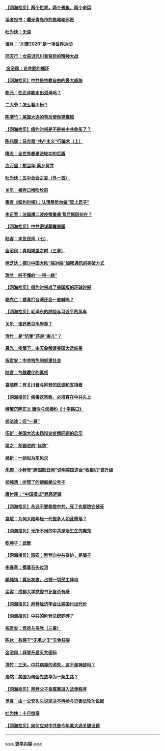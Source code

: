 #### [【网海拾贝】两个世界，两个景象，两个命运](../pages/nsc993/n12521419.md?t=11032251) 
#### [读者投书：曝光青岛市的黑暗和邪恶](../pages/nsc993/n12520988.md?t=11032251) 
#### [吐为快：无语](../pages/nsc993/n12518588.md?t=11032251) 
#### [佳月：“川普2020”是一场世界运动](../pages/nsc993/n12518581.md?t=11032251) 
#### [邢天行：女巫诅咒川普背后的精神大战](../pages/nsc993/n12517257.md?t=11032251) 
#### [ 金浴凤：论共匪的循环](../pages/nsc993/n12517133.md?t=11032251) 
#### [【网海拾贝】中共是宗教自由的最大威胁](../pages/nsc993/n12516879.md?t=11032251) 
#### [乾元：任正非能走出沼泽吗？](../pages/nsc993/n12515831.md?t=11032251) 
#### [二大爷：怎么看川粉？](../pages/nsc993/n12515820.md?t=11032251) 
#### [陈清竹：美国大选的背后使你更震惊](../pages/nsc993/n12515589.md?t=11032251) 
#### [【网海拾贝】纽约时报是不是被中共收买了？](../pages/nsc993/n12515122.md?t=11032251) 
#### [陈伟霆：马克思“共产主义”行骗术（上）](../pages/nsc993/n12510217.md?t=11032251) 
#### [隋志：全世界都是法轮功的后盾](../pages/nsc993/n12510636.md?t=11032251) 
#### [连万里：想当年‧离乡背井](../pages/nsc993/n12510623.md?t=11032251) 
#### [吐为快：五中全会之妄（外一首）](../pages/nsc993/n12510470.md?t=11032251) 
#### [关乐：裸奔口哨吹坟前](../pages/nsc993/n12510403.md?t=11032251) 
#### [寄言《纽约时报》：认清局势勿做“梁上君子”](../pages/nsc993/n12510042.md?t=11032251) 
#### [李正宽：法国遭二波疫情重袭 背后原因何在？](../pages/nsc993/n12509971.md?t=11032251) 
#### [【网海拾贝】中共密谋颠覆美国](../pages/nsc993/n12509816.md?t=11032251) 
#### [陆客：末世民风（七）](../pages/nsc993/n12507822.md?t=11032251) 
#### [金浴凤：真相揭盖之时（三章）](../pages/nsc993/n12507804.md?t=11032251) 
#### [徐芝达：探讨中国大陆“端对端”加密通讯的突破方式](../pages/nsc993/n12507682.md?t=11032251) 
#### [玲兰：听不懂的“一带一路”](../pages/nsc993/n12507669.md?t=11032251) 
#### [【网海拾贝】纽约时报成了美国版的环球时报](../pages/nsc993/n12507053.md?t=11032251) 
#### [骆克仁：要真打台湾还会一直喊吗？](../pages/nsc993/n12506843.md?t=11032251) 
#### [【网海拾贝】毛泽东的肿脸与习近平的风车](../pages/nsc993/n12504537.md?t=11032251) 
#### [关乐：谁还愿见毛岸英？](../pages/nsc993/n12503866.md?t=11032251) 
#### [清竹：是“坑爹”还是“害儿”？](../pages/nsc993/n12503034.md?t=11032251) 
#### [晨光：疫情下，由天象解读美国大选结果](../pages/nsc993/n12502536.md?t=11032251) 
#### [祝君安：中共特色的奴隶社会](../pages/nsc993/n12501529.md?t=11032251) 
#### [陆言：气候暖化的真相](../pages/nsc993/n12501183.md?t=11032251) 
#### [袁晓辉：有关川普与拜登的民调和支持者](../pages/nsc993/n12500433.md?t=11032251) 
#### [【网海拾贝】病毒这笔账，必须算在中共头上](../pages/nsc993/n12500320.md?t=11032251) 
#### [唤醒沉睡正义 唐浩与您相约《十字路口》](../pages/nsc993/n12497980.md?t=11032251) 
#### [郑法途：叹“一尊”](../pages/nsc993/n12498837.md?t=11032251) 
#### [伍新：美国大选末场辩论疫情问题的启示](../pages/nsc993/n12498829.md?t=11032251) 
#### [梁之：胡锡进的“优势”](../pages/nsc993/n12498780.md?t=11032251) 
#### [吴新：一剑似为东风欠](../pages/nsc993/n12498772.md?t=11032251) 
#### [朱颜：小拜登“跨国败丑闻”说明美国这台“收银机”该升级](../pages/nsc993/n12498731.md?t=11032251) 
#### [郑纯清：听惯了的贼船艄公号子](../pages/nsc993/n12498721.md?t=11032251) 
#### [唐付民：“中国模式”罪恶逻辑](../pages/nsc993/n12498310.md?t=11032251) 
#### [【网海拾贝】永远不要相信中共，死了也要防它装死](../pages/nsc993/n12498162.md?t=11032251) 
#### [袁斌：为何大陆年轻一代很多人如此堕落？](../pages/nsc993/n12495696.md?t=11032251) 
#### [【网海拾贝】无所不用的中共是活生生的魔鬼](../pages/nsc993/n12495621.md?t=11032251) 
#### [乾坤子：武歌](../pages/nsc993/n12493391.md?t=11032251) 
#### [【网海拾贝】班农：拜登向中共妥协，是骗子](../pages/nsc993/n12492877.md?t=11032251) 
#### [李春草：摸着石头过河](../pages/nsc993/n12491121.md?t=11032251) 
#### [颜纯钩：莫忘初衷，占领一切民主阵地](../pages/nsc993/n12490965.md?t=11032251) 
#### [尘客：成都大学党委书记自杀有感](../pages/nsc993/n12490950.md?t=11032251) 
#### [【网海拾贝】拜登经济学会让美国付出代价](../pages/nsc993/n12489662.md?t=11032251) 
#### [【网海拾贝】中共的拜登总统梦碎了](../pages/nsc993/n12487896.md?t=11032251) 
#### [祝君安：竞选与保党（三章）](../pages/nsc993/n12487258.md?t=11032251) 
#### [陈达：有感于“无冕之王”无免狂妄](../pages/nsc993/n12485133.md?t=11032251) 
#### [金浴凤：拜登开启灭共密码](../pages/nsc993/n12485125.md?t=11032251) 
#### [清竹：三天，中共病毒的消失，这不是神迹吗？](../pages/nsc993/n12485027.md?t=11032251) 
#### [浩然：美国为何会先放华为一条生路？](../pages/nsc993/n12484997.md?t=11032251) 
#### [【网海拾贝】拜登父子贪腐案进入法律程序](../pages/nsc993/n12484957.md?t=11032251) 
#### [觅真：由一公安头头说坚决不再参与迫害法轮功说起](../pages/nsc993/n12484212.md?t=11032251) 
#### [吐为快：十月惊奇](../pages/nsc993/n12484172.md?t=11032251) 
#### [【网海拾贝】如何应对中共是今年美大选关键议题](../pages/nsc993/n12483755.md?t=11032251) 

----
#### [ >>> 更早内容 <<< ](../indexes/nsc993-earlier.md)
